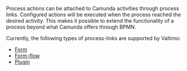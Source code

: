 Process actions can be attached to Camunda activities through process links.
Configured actions will be executed when the process reached the desired activity.
This makes it possible to extend the functionality of a process beyond what Camunda offers through BPMN.

Currently, the following types of process-links are supported by Valtimo:
- [Form](create-process-link.md#creating-a-form-process-link)
- [Form-flow](create-process-link.md#creating-a-form-flow-process-link)
- [Plugin](create-process-link.md#creating-a-plugin-process-link)

